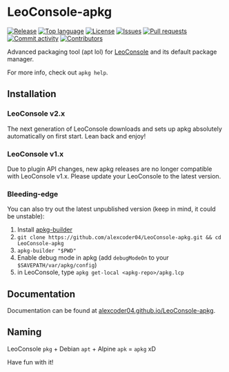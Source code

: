 
# LeoConsole-apkg

[![Release](https://img.shields.io/github/v/release/alexcoder04/LeoConsole-apkg)](https://github.com/alexcoder04/LeoConsole-apkg/releases/latest)
[![Top language](https://img.shields.io/github/languages/top/alexcoder04/LeoConsole-apkg)](https://github.com/alexcoder04/LeoConsole-apkg/search?l=C%23)
[![License](https://img.shields.io/github/license/alexcoder04/LeoConsole-apkg)](https://github.com/alexcoder04/LeoConsole-apkg/blob/main/LICENSE)
[![Issues](https://img.shields.io/github/issues/alexcoder04/LeoConsole-apkg)](https://github.com/alexcoder04/LeoConsole-apkg/issues)
[![Pull requests](https://img.shields.io/github/issues-pr/alexcoder04/LeoConsole-apkg)](https://github.com/alexcoder04/LeoConsole-apkg/pulls)
[![Commit activity](https://img.shields.io/github/commit-activity/m/alexcoder04/LeoConsole-apkg)](https://github.com/alexcoder04/LeoConsole-apkg/commits/main)
[![Contributors](https://img.shields.io/github/contributors-anon/alexcoder04/LeoConsole-apkg)](https://github.com/alexcoder04/LeoConsole-apkg/graphs/contributors)

Advanced packaging tool (apt lol) for [LeoConsole](https://github.com/BoettcherDasOriginal/LeoConsole)
and its default package manager.

For more info, check out `apkg help`.

## Installation

### LeoConsole v2.x

The next generation of LeoConsole downloads and sets up apkg absolutely
automatically on first start. Lean back and enjoy!

### LeoConsole v1.x

Due to plugin API changes, new apkg releases are no longer
compatible with LeoConsole v1.x. Please update your LeoConsole to the latest
version.

### Bleeding-edge

You can also try out the latest unpublished version (keep in mind, it could be
unstable):

1. Install [apkg-builder](https://github.com/lcpluginmaker/apkg-builder)
2. `git clone https://github.com/alexcoder04/LeoConsole-apkg.git && cd LeoConsole-apkg`
3. `apkg-builder "$PWD"`
4. Enable debug mode in apkg (add `debugModeOn` to your `$SAVEPATH/var/apkg/config`)
4. in LeoConsole, type `apkg get-local <apkg-repo>/apkg.lcp`

## Documentation

Documentation can be found at
[alexcoder04.github.io/LeoConsole-apkg](https://alexcoder04.github.io/LeoConsole-apkg).

## Naming

LeoConsole `pkg` + Debian `apt` + Alpine `apk` = `apkg` xD

Have fun with it!

